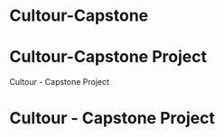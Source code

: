 # Cultour-Capstone
# Cultour-Capstone Project
Cultour - Capstone Project
# Cultour - Capstone Project
